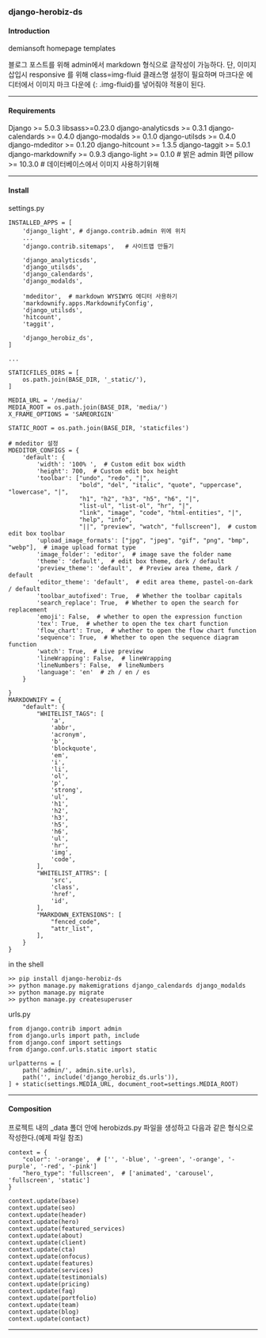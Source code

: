 ### django-herobiz-ds

#### Introduction 
demiansoft homepage templates

블로그 포스트를 위해 admin에서 markdown 형식으로 글작성이 가능하다. 단, 이미지 삽입시 responsive 를 위해 class=img-fluid 클래스명 설정이
필요하며 마크다운 에디터에서 이미지 마크 다운에 {: .img-fluid}를 넣어줘야 적용이 된다.

---
#### Requirements

Django >= 5.0.3
libsass>=0.23.0
django-analyticsds >= 0.3.1
django-calendards >= 0.4.0
django-modalds >= 0.1.0
django-utilsds >= 0.4.0
django-mdeditor >= 0.1.20
django-hitcount >= 1.3.5
django-taggit >= 5.0.1
django-markdownify >= 0.9.3
django-light >= 0.1.0   # 밝은 admin 화면
pillow >= 10.3.0    # 데이터베이스에서 이미지 사용하기위해


---
#### Install

settings.py  
```  
INSTALLED_APPS = [    
    'django_light', # django.contrib.admin 위에 위치
    ...
    'django.contrib.sitemaps',   # 사이트맵 만들기
    
	'django_analyticsds',  
	'django_utilsds',  
	'django_calendards',  
	'django_modalds', 
	
	'mdeditor',  # markdown WYSIWYG 에디터 사용하기
    'markdownify.apps.MarkdownifyConfig',
    'django_utilsds',
    'hitcount', 
    'taggit', 
	  
	'django_herobiz_ds',
]

...

STATICFILES_DIRS = [
    os.path.join(BASE_DIR, '_static/'),
]

MEDIA_URL = '/media/'  
MEDIA_ROOT = os.path.join(BASE_DIR, 'media/')  
X_FRAME_OPTIONS = 'SAMEORIGIN'  
  
STATIC_ROOT = os.path.join(BASE_DIR, 'staticfiles') 

# mdeditor 설정
MDEDITOR_CONFIGS = {
    'default': {
        'width': '100% ',  # Custom edit box width
        'height': 700,  # Custom edit box height
        'toolbar': ["undo", "redo", "|",
                    "bold", "del", "italic", "quote", "uppercase", "lowercase", "|",
                    "h1", "h2", "h3", "h5", "h6", "|",
                    "list-ul", "list-ol", "hr", "|",
                    "link", "image", "code", "html-entities", "|",
                    "help", "info",
                    "||", "preview", "watch", "fullscreen"],  # custom edit box toolbar
        'upload_image_formats': ["jpg", "jpeg", "gif", "png", "bmp", "webp"],  # image upload format type
        'image_folder': 'editor',  # image save the folder name
        'theme': 'default',  # edit box theme, dark / default
        'preview_theme': 'default',  # Preview area theme, dark / default
        'editor_theme': 'default',  # edit area theme, pastel-on-dark / default
        'toolbar_autofixed': True,  # Whether the toolbar capitals
        'search_replace': True,  # Whether to open the search for replacement
        'emoji': False,  # whether to open the expression function
        'tex': True,  # whether to open the tex chart function
        'flow_chart': True,  # whether to open the flow chart function
        'sequence': True,  # Whether to open the sequence diagram function
        'watch': True,  # Live preview
        'lineWrapping': False,  # lineWrapping
        'lineNumbers': False,  # lineNumbers
        'language': 'en'  # zh / en / es
    }
    
}
MARKDOWNIFY = {
    "default": {
        "WHITELIST_TAGS": [
            'a',
            'abbr',
            'acronym',
            'b',
            'blockquote',
            'em',
            'i',
            'li',
            'ol',
            'p',
            'strong',
            'ul',
            'h1',
            'h2',
            'h3',
            'h5',
            'h6',
            'ul',
            'hr',
            'img',
            'code',
        ],
        "WHITELIST_ATTRS": [
            'src',
            'class',
            'href',
            'id',
        ],
        "MARKDOWN_EXTENSIONS": [
            "fenced_code",
            "attr_list",
        ],
    }
} 
```

in the shell
```
>> pip install django-herobiz-ds
>> python manage.py makemigrations django_calendards django_modalds
>> python manage.py migrate
>> python manage.py createsuperuser
```


urls.py
```
from django.contrib import admin  
from django.urls import path, include  
from django.conf import settings  
from django.conf.urls.static import static  
  
urlpatterns = [  
    path('admin/', admin.site.urls),  
    path('', include('django_herobiz_ds.urls')),  
] + static(settings.MEDIA_URL, document_root=settings.MEDIA_ROOT)
```

---
#### Composition

프로젝트 내의 \_data 폴더 안에 herobizds.py 파일을 생성하고 다음과 같은 형식으로 작성한다.(예제 파일 참조)

```
context = {
    "color": '-orange',  # ['', '-blue', '-green', '-orange', '-purple', '-red', '-pink']
    "hero_type": 'fullscreen',  # ['animated', 'carousel', 'fullscreen', 'static']
}

context.update(base)
context.update(seo)
context.update(header)
context.update(hero)
context.update(featured_services)
context.update(about)
context.update(client)
context.update(cta)
context.update(onfocus)
context.update(features)
context.update(services)
context.update(testimonials)
context.update(pricing)
context.update(faq)
context.update(portfolio)
context.update(team)
context.update(blog)
context.update(contact)

```
---


